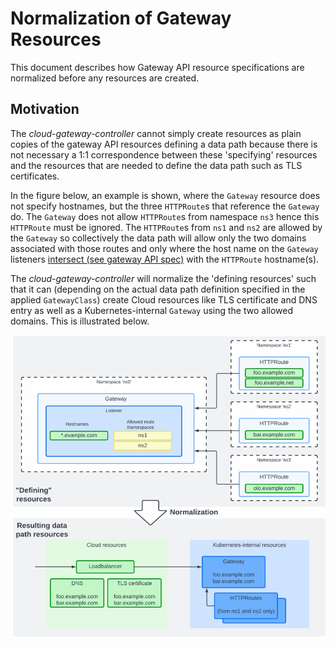 # Normalization of Gateway Resources

This document describes how Gateway API resource specifications are
normalized before any resources are created.

## Motivation

The *cloud-gateway-controller* cannot simply create resources as plain
copies of the gateway API resources defining a data path because there
is not necessary a 1:1 correspondence between these 'specifying'
resources and the resources that are needed to define the data path
such as TLS certificates.

In the figure below, an example is shown, where the `Gateway` resource
does not specify hostnames, but the three `HTTPRoute`s that reference
the `Gateway` do. The `Gateway` does not allow `HTTPRoute`s from
namespace `ns3` hence this `HTTPRoute` must be ignored. The
`HTTPRoute`s from `ns1` and `ns2` are allowed by the `Gateway` so
collectively the data path will allow only the two domains associated
with those routes and only where the host name on the `Gateway`
listeners [intersect (see gateway API
spec)](https://gateway-api.sigs.k8s.io/references/spec/#gateway.networking.k8s.io%2fv1beta1.Listener)
with the `HTTPRoute` hostname(s).

The *cloud-gateway-controller* will normalize the 'defining resources'
such that it can (depending on the actual data path definition
specified in the applied `GatewayClass`) create Cloud resources like
TLS certificate and DNS entry as well as a Kubernetes-internal
`Gateway` using the two allowed domains. This is illustrated below.

![Normalization of TLDs](images/normalization-tld.png)
